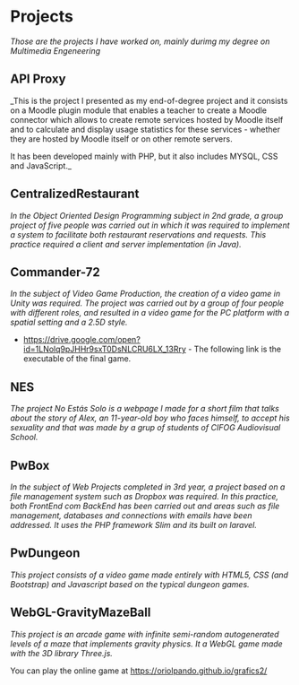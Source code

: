 # Projects

_Those are the projects I have worked on, mainly durimg my degree on Multimedia Engeneering_

## API Proxy
_This is the project I presented as my end-of-degree project and it consists on a Moodle plugin module that enables a teacher to create a Moodle connector which allows to create remote services hosted by Moodle itself and to calculate and display usage statistics for these services - whether they are hosted by Moodle itself or on other remote servers.

It has been developed mainly with PHP, but it also includes MYSQL, CSS and JavaScript._

## CentralizedRestaurant
_In the Object Oriented Design Programming subject in 2nd grade, a group project of five people was carried out in which it was required to implement a system to facilitate both restaurant reservations and requests. This practice required a client and server implementation (in Java)._

## Commander-72
_In the subject of Video Game Production, the creation of a video game in Unity was required. The project was carried out by a group of four people with different roles, and resulted in a video game for the PC platform with a spatial setting and a 2.5D style._

* https://drive.google.com/open?id=1LNolq9pJHHr9sxT0DsNLCRU6LX_13Rry - The following link is the executable of the final game.

## NES
_The project No Estás Solo is a webpage I made for a short film that talks about the story of Alex, an 11-year-old boy who faces himself, to accept his sexuality and that was made by a grup of students of CIFOG Audiovisual School._

## PwBox
_In the subject of Web Projects completed in 3rd year, a project based on a file management system such as Dropbox was required. In this practice, both FrontEnd com BackEnd has been carried out and areas such as file management, databases and connections with emails have been addressed. It uses the PHP framework Slim and its built on laravel._

## PwDungeon
_This project consists of a video game made entirely with HTML5, CSS (and Bootstrap) and Javascript based on the typical dungeon games._

## WebGL-GravityMazeBall
_This project is an arcade game with infinite semi-random autogenerated levels of a maze that implements gravity physics. It a WebGL game made with the 3D library Three.js._

You can play the online game at https://oriolpando.github.io/grafics2/ 
